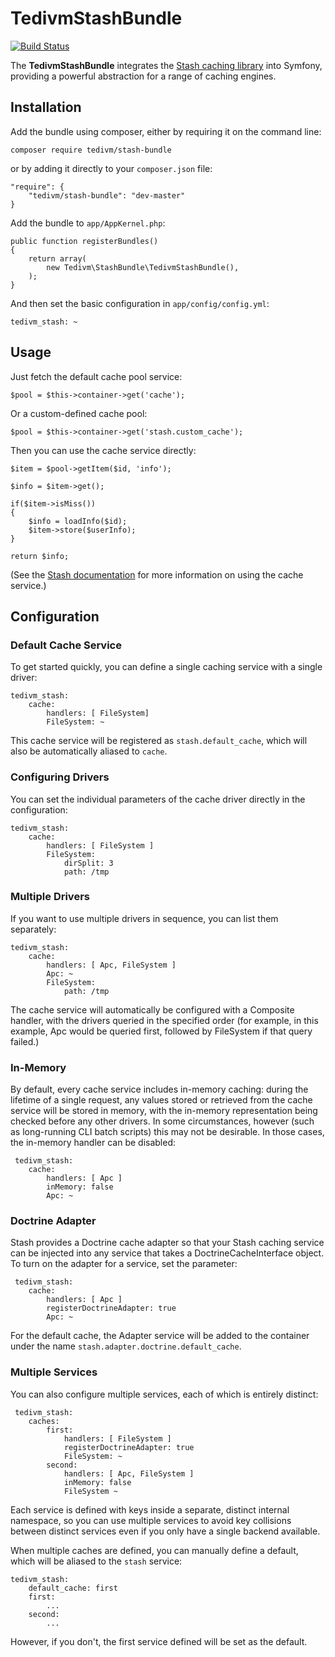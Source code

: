 TedivmStashBundle
=================

[![Build Status](https://secure.travis-ci.org/tedivm/TedivmStashBundle.png?branch=master)](http://travis-ci.org/tedivm/TedivmStashBundle)

The **TedivmStashBundle** integrates the [Stash caching library](https://github.com/tedivm/Stash) into Symfony, providing a
powerful abstraction for a range of caching engines.

## Installation ##

Add the bundle using composer, either by requiring it on the command line:

    composer require tedivm/stash-bundle

or by adding it directly to your `composer.json` file:

    "require": {
        "tedivm/stash-bundle": "dev-master"
    }

Add the bundle to `app/AppKernel.php`:

    public function registerBundles()
    {
        return array(
            new Tedivm\StashBundle\TedivmStashBundle(),
        );
    }

And then set the basic configuration in `app/config/config.yml`:

`tedivm_stash: ~`

## Usage ##

Just fetch the default cache pool service:

`$pool = $this->container->get('cache');`

Or a custom-defined cache pool:

`$pool = $this->container->get('stash.custom_cache');`

Then you can use the cache service directly:

    $item = $pool->getItem($id, 'info');

    $info = $item->get();

    if($item->isMiss())
    {
        $info = loadInfo($id);
        $item->store($userInfo);
    }

    return $info;

(See the [Stash documentation](http://stash.tedivm.com/) for more information on using the cache service.)

## Configuration ##

### Default Cache Service ###

To get started quickly, you can define a single caching service with a single driver:

    tedivm_stash:
        cache:
            handlers: [ FileSystem]
            FileSystem: ~

This cache service will be registered as `stash.default_cache`, which will also be automatically aliased to `cache`.

### Configuring Drivers ###

You can set the individual parameters of the cache driver directly in the configuration:

    tedivm_stash:
        cache:
            handlers: [ FileSystem ]
            FileSystem:
                dirSplit: 3
                path: /tmp

### Multiple Drivers ###

If you want to use multiple drivers in sequence, you can list them separately:

    tedivm_stash:
        cache:
            handlers: [ Apc, FileSystem ]
            Apc: ~
            FileSystem:
                path: /tmp

The cache service will automatically be configured with a Composite handler, with the drivers queried in the specified
order (for example, in this example, Apc would be queried first, followed by FileSystem if that query failed.)

### In-Memory ###

By default, every cache service includes in-memory caching: during the lifetime of a single request, any values stored
or retrieved from the cache service will be stored in memory, with the in-memory representation being checked before
any other drivers. In some circumstances, however (such as long-running CLI batch scripts) this may not be desirable.
In those cases, the in-memory handler can be disabled:

     tedivm_stash:
        cache:
            handlers: [ Apc ]
            inMemory: false
            Apc: ~

### Doctrine Adapter ###

Stash provides a Doctrine cache adapter so that your Stash caching service can be injected into any service that takes
a DoctrineCacheInterface object. To turn on the adapter for a service, set the parameter:

     tedivm_stash:
        cache:
            handlers: [ Apc ]
            registerDoctrineAdapter: true
            Apc: ~

For the default cache, the Adapter service will be added to the container under the name
`stash.adapter.doctrine.default_cache`.

### Multiple Services ###

You can also configure multiple services, each of which is entirely distinct:


     tedivm_stash:
        caches:
            first:
                handlers: [ FileSystem ]
                registerDoctrineAdapter: true
                FileSystem: ~
            second:
                handlers: [ Apc, FileSystem ]
                inMemory: false
                FileSystem ~

Each service is defined with keys inside a separate, distinct internal namespace, so you can use multiple services to
avoid key collisions between distinct services even if you only have a single backend available.

When multiple caches are defined, you can manually define a default, which will be aliased to the `stash` service:

    tedivm_stash:
        default_cache: first
        first:
            ...
        second:
            ...

However, if you don't, the first service defined will be set as the default.
